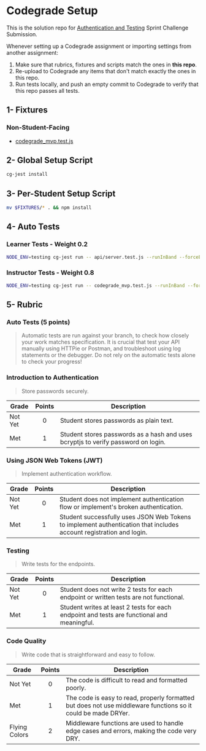 # Codegrade Setup

This is the solution repo for [Authentication and Testing](https://github.com/LambdaSchool/web-sprint-challenge-authentication-and-testing) Sprint Challenge Submission.

Whenever setting up a Codegrade assignment or importing settings from another assignment:

1. Make sure that rubrics, fixtures and scripts match the ones in **this repo**.
2. Re-upload to Codegrade any items that don't match exactly the ones in this repo.
3. Run tests locally, and push an empty commit to Codegrade to verify that this repo passes all tests.

## 1- Fixtures

### Non-Student-Facing

- [codegrade_mvp.test.js](./codegrade_mvp.test.js)

## 2- Global Setup Script

```bash
cg-jest install
```

## 3- Per-Student Setup Script

```bash
mv $FIXTURES/* . && npm install
```

## 4- Auto Tests

### Learner Tests - Weight 0.2

```bash
NODE_ENV=testing cg-jest run -- api/server.test.js --runInBand --forceExit
```

### Instructor Tests - Weight 0.8

```bash
NODE_ENV=testing cg-jest run -- codegrade_mvp.test.js --runInBand --forceExit
```

## 5- Rubric

### Auto Tests (5 points)

>Automatic tests are run against your branch, to check how closely your work matches specification.
It is crucial that test your API manually using HTTPie or Postman, and troubleshoot using log statements or the debugger.
Do not rely on the automatic tests alone to check your progress!

### Introduction to Authentication

>Store passwords securely.

| Grade         | Points | Description |
|---------------|:------:|-------------|
| Not Yet       | 0      | Student stores passwords as plain text. |
| Met           | 1      | Student stores passwords as a hash and uses bcryptjs to verify password on login. |

### Using JSON Web Tokens (JWT)

>Implement authentication workflow.

| Grade         | Points | Description |
|---------------|:------:|-------------|
| Not Yet       | 0      | Student does not implement authentication flow or implement's broken authentication. |
| Met           | 1      | Student successfully uses JSON Web Tokens to implement authentication that includes account registration and login. |

### Testing

>Write tests for the endpoints.

| Grade         | Points | Description |
|---------------|:------:|-------------|
| Not Yet       | 0      | Student does not write 2 tests for each endpoint or written tests are not functional. |
| Met           | 1      | Student writes at least 2 tests for each endpoint and tests are functional and meaningful. |

### Code Quality

>Write code that is straightforward and easy to follow.

| Grade         | Points | Description |
|---------------|:------:|-------------|
| Not Yet       | 0      | The code is difficult to read and formatted poorly. |
| Met           | 1      | The code is easy to read, properly formatted but does not use middleware functions so it could be made DRYer. |
| Flying Colors | 2      | Middleware functions are used to handle edge cases and errors, making the code very DRY. |
